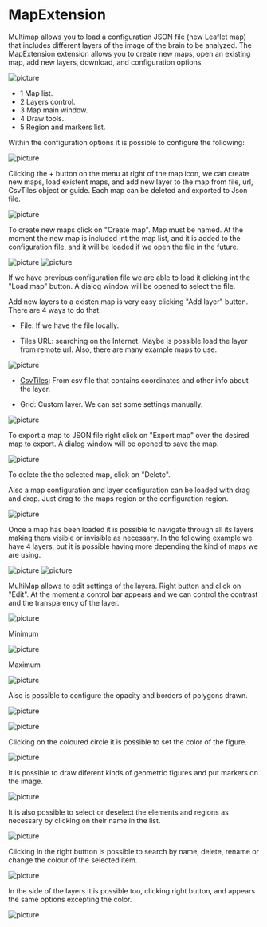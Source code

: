 # MapExtension


Multimap allows you to load a configuration JSON file (new Leaflet map) that includes different layers of the image of the brain to be analyzed. The MapExtension extension allows you to create new maps, open an existing map, add new layers, download, and configuration options.


![picture](images/menumap.png)

- 1 Map list.
- 2 Layers control.
- 3 Map main window.
- 4 Draw tools.
- 5 Region and markers list.


Within the configuration options it is possible to configure the following:


![picture](images/configuracion.png)

Clicking the + button on the menu at right of the map icon, we can create new maps, load existent maps, and add new layer to the map from file, url, CsvTiles object or guide. Each map can be deleted and exported to Json file.

![picture](images/rightmenu.png)

To create new maps click on "Create map". Map must be named. At the moment the new map is included int the map list, and it is added to the configuration file, and it will be loaded if we open the file in the future.

![picture](images/mapname.png) ![picture](images/map1created.png)

If we have previous configuration file we are able to load it clicking int the "Load map" button. A dialog window will be opened to select the file.

Add new layers to a existen map is very easy clicking "Add layer" button. There are 4 ways to do that:

- File: If we have the file locally.

- Tiles URL: searching on the Internet. Maybe is possible load the layer from remote url. Also, there are many example maps to use.

![picture](images/layerfromurl.png)

- [CsvTiles](https://github.com/gherardovarando/leaflet-csvtiles): From csv file that contains coordinates and other info about the layer.

- Grid: Custom layer. We can set some settings manually.

![picture](images/gridlayer.png)

To export a map to JSON file right click on "Export map" over the desired map to export. A dialog window will be opened to save the map.

 ![picture](images/deleteandexport.png)

 To delete the the selected map, click on "Delete".

Also a map configuration and layer configuration can be loaded with drag and drop. Just drag to the maps region or the configuration region.

![picture](images/dragdrop.png)


Once a map has been loaded it is possible to navigate through all its layers making them visible or invisible as necessary. In the following example we have 4 layers, but it is possible having more depending the kind of maps we are using.


![picture](images/4layers.png)          ![picture](images/mapoptions.png)


MultiMap allows to edit settings of the layers. Right button and click on "Edit". At the moment a control bar appears and we can control the contrast and the transparency of the layer.


![picture](images/edit.png)

Minimum

![picture](images/contrastmin.png)

Maximum

![picture](images/contrastmax.png)

Also is possible to configure the opacity and borders of polygons drawn.

![picture](images/polygonsmin.png)

![picture](images/polygonsconfigured.png)

Clicking on the coloured circle it is possible to set the color of the figure.

![picture](images/setcolour.png)

It is possible to draw diferent kinds of geometric figures and put markers on the image.

![picture](images/regionandmarkers.png)


It is also possible to select or deselect the elements and regions as necessary by clicking on their name in the list.

![picture](images/selecteditems.png)

Clicking in the right buttton is possible to search by name, delete, rename or change the colour of the selected item.

![picture](images/rightbutton.png)

In the side of the layers it is possible too, clicking right button, and appears the same options excepting the color.

![picture](images/rightclicklayers.png)
